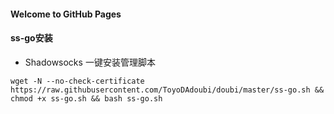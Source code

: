 #### Welcome to GitHub Pages

#### ss-go安装
* Shadowsocks 一键安装管理脚本

`wget -N --no-check-certificate https://raw.githubusercontent.com/ToyoDAdoubi/doubi/master/ss-go.sh && chmod +x ss-go.sh && bash ss-go.sh`
